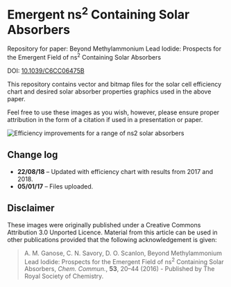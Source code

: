 # Emergent ns<sup>2</sup> Containing Solar Absorbers

Repository for paper: Beyond Methylammonium Lead Iodide: Prospects for the Emergent Field of ns<sup>2</sup> Containing Solar Absorbers

DOI: [10.1039/C6CC06475B](http://pubs.rsc.org/en/Content/ArticleLanding/2017/CC/C6CC06475B)

This repository contains vector and bitmap files for the solar cell efficiency chart and desired solar absorber properties graphics used in the above paper.

Feel free to use these images as you wish, however, please ensure proper attribution in the form of a citation if used in a presentation or paper.

![Efficiency improvements for a range of ns2 solar absorbers](https://raw.githubusercontent.com/SMTG-UCL/ns2-solar-absorbers/master/ns2-absorber-efficiency-chart.png)

Change log
----------

- **22/08/18** – Updated with efficiency chart with results from 2017 and 2018.
- **05/01/17** – Files uploaded.

Disclaimer
----------

These images were originally published under a Creative Commons Attribution 3.0 Unported Licence. Material from this article can be used in other publications provided that the following acknowledgement is given:

> A. M. Ganose, C. N. Savory, D. O. Scanlon, Beyond Methylammonium Lead Iodide: Prospects for the Emergent Field of ns<sup>2</sup> Containing Solar Absorbers, *Chem. Commun.*, **53**, 20–44 (2016) - Published by The Royal Society of Chemistry.

